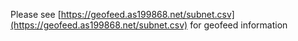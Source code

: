 Please see [https://geofeed.as199868.net/subnet.csv](https://geofeed.as199868.net/subnet.csv) for geofeed information
